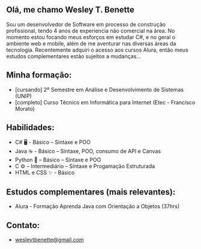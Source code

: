 ## Olá, me chamo Wesley T. Benette
Sou um desenvolvedor de Software em processo de construção profissional, tendo 4 anos de experiencia não comercial na área.
No momento estou focando meus esforços em estudar C#, e no geral o ambiente web e mobile, além de me aventurar nas diversas áreas da tecnologia.
Recentemente adquiri o acesso aos cursos Alura, então meus estudos complementares estão sujeitos a mudanças...

## Minha formação:
- [cursando] 2º Semestre em Análise e Desenvolvimento de Sistemas (UNIP)
- [completo] Curso Técnico em Informática para Internet (Etec - Francisco Morato)

## Habilidades:
- C# 🖥 - Básico – Sintaxe e POO
- Java ☕ - Básico – Sintaxe, POO, consumo de API e Canvas
- Python 🐍 – Básico – Sintaxe e POO
- C ⚙ – Intermediário – Sintaxe e Progamação Estruturada
- HTML e CSS ✨ - Básico

## Estudos complementares (mais relevantes):
- Alura - Formação Aprenda Java com Orientação a Objetos (37hrs)

## Contato:
- wesleytbenette@gmail.com
